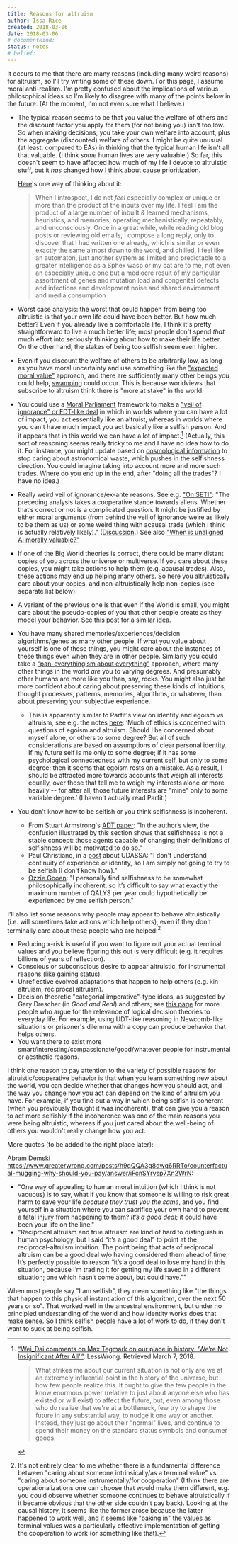 ```yaml
---
title: Reasons for altruism
author: Issa Rice
created: 2018-03-06
date: 2018-03-06
# documentkind:
status: notes
# belief:
---
```


It occurs to me that there are many reasons (including many weird reasons) for altruism, so I'll try writing some of these down. For this page, I assume moral anti-realism. I'm pretty confused about the implications of various philosophical ideas so I'm likely to disagree with many of the points below in the future. (At the moment, I'm not even sure what I believe.)

- The typical reason seems to be that you value the welfare of others and the discount factor you apply for them (for not being you) isn't too low. So when making decisions, you take your own welfare into account, plus the aggregate (discounted) welfare of others. I might be quite unusual (at least, compared to EAs) in thinking that the typical human life isn't all that valuable. (I think _some_ human lives are very valuable.) So far, this doesn't seem to have affected how much of my life I devote to altruistic stuff, but it _has_ changed how I think about cause prioritization.

  [Here](https://www.gwern.net/Differences)'s one way of thinking about it:

  > When I introspect, I do not _feel_ especially complex or unique or more than
  > the product of the inputs over my life. I feel I am the product of a large
  > number of inbuilt & learned mechanisms, heuristics, and memories, operating
  > mechanistically, repeatably, and unconsciously. Once in a great while,
  > while reading old blog posts or reviewing old emails, I compose a long
  > reply, only to discover that I had written one already, which is similar or
  > even exactly the same almost down to the word, and chilled, I feel like an
  > automaton, just another system as limited and predictable to a greater
  > intelligence as a Sphex wasp or my cat are to me, not even an especially
  > unique one but a mediocre result of my particular assortment of genes and
  > mutation load and congenital defects and infections and development noise
  > and shared environment and media consumption

- Worst case analysis: the worst that could happen from being too altruistic is that your own life could have been better. But how much better? Even if you already live a comfortable life, I think it's pretty straightforward to live a much better life; most people don't spend _that_ much effort into seriously thinking about how to make their life better. On the other hand, the stakes of being too selfish seem even higher.
- Even if you discount the welfare of others to be arbitrarily low, as long as you have moral uncertainty and use something like the ["expected moral value"](http://users.ox.ac.uk/~mert2255/papers/mu-about-pe.pdf "Hilary Graves; Toby Ord. “Moral uncertainty about population axiology”.") approach, and there are sufficiently many other beings you could help, [swamping](https://causeprioritization.org/Swamping_(population_ethics)) could occur. This is because worldviews that subscribe to altruism think there is "more at stake" in the world.
- You could use a [Moral Parliament](http://www.overcomingbias.com/2009/01/moral-uncertainty-towards-a-solution.html "Nick Bostrom (January 1, 2009). “Moral uncertainty – towards a solution?” Overcoming Bias.") framework to make a ["veil of ignorance" or FDT-like deal](https://causeprioritization.org/Veil_of_ignorance_and_functional_decision_theory) in which in worlds where you can have a lot of impact, you act essentially like an altruist, whereas in worlds where you can't have much impact you act basically like a selfish person. And it appears that in this world we can have a lot of impact.[^bottleneck] (Actually, this sort of reasoning seems really tricky to me and I have no idea how to do it. For instance, you might update based on [cosmological information](https://www.greaterwrong.com/posts/BNbxueXEcm6dCkDuk/is-the-potential-astronomical-waste-in-our-universe-too) to stop caring about astronomical waste, which pushes in the selfishness direction. You could imagine taking into account more and more such trades. Where do you end up in the end, after "doing all the trades"? I have no idea.)
- Really weird veil of ignorance/ex-ante reasons. See e.g. ["On SETI"](https://sideways-view.com/2018/03/23/on-seti/): "The preceding analysis takes a cooperative stance towards aliens.  Whether that’s correct or not is a complicated question. It might be justified by either moral arguments (from behind the veil of ignorance we’re as likely to be them as us) or some weird thing with acausal trade (which I think is actually relatively likely)." ([Discussion](https://www.greaterwrong.com/posts/jhcwBXuNCWEsJdfKe/weird-question-could-we-see-distant-aliens/comment/o2YeveKZeG7LygfJF).) See also ["When is unaligned AI morally valuable?"](https://www.greaterwrong.com/posts/3kN79EuT27trGexsq/when-is-unaligned-ai-morally-valuable)
- If one of the Big World theories is correct, there could be many distant copies of you across the universe or multiverse. If you care about these copies, you might take actions to help them (e.g. acausal trades). Also, these actions may end up helping many others. So here you altruistically care about your copies, and non-altruistically help non-copies (see separate list below).
- A variant of the previous one is that even if the World is small, you might care about the pseudo-copies of you that other people create as they model your behavior. See [this post](http://lesswrong.com/lw/1ay/is_cryonics_necessary_writing_yourself_into_the/ "gworley (June 23, 2010). “Is cryonics necessary?: Writing yourself into the future”. LessWrong.") for a similar idea.
- You have many shared memories/experiences/decision algorithms/genes as many other people. If what you value about yourself is one of these things, you might care about the instances of these things even when they are in other people. Similarly you could take a ["pan-everythingism about everything"](https://www.openphilanthropy.org/files/Conversations/Brian_Tomasik_10-06-16_(public).pdf) approach, where many other things in the world *are* you to varying degrees. And presumably other humans are more like you than, say, rocks. You might also just be more confident about caring about preserving these kinds of intuitions, thought processes, patterns, memories, algorithms, or whatever, than about preserving your subjective experience.
  - This is apparently similar to Parfit's view on identity and egoism vs altruism, see e.g. the notes [here](http://www.oswego.edu/~delancey/471_DIR/471_LECTURES/ParfitPI.html): ‘Much of ethics is concerned with questions of egoism and altruism. Should I be concerned about myself alone, or others to some degree? But all of such considerations are based on assumptions of clear personal identity. If my future self is me only to some degree; if it has some psychological connectedness with my current self, but only to some degree; then it seems that egoism rests on a mistake. As a result, I should be attracted more towards accounts that weigh all interests equally, over those that tell me to weigh my interests alone or more heavily -- for after all, those future interests are "mine" only to some variable degree.’ (I haven't actually read Parfit.)
- You don't know how to be selfish or you think selfishness is incoherent.
  - From Stuart Armstrong's [ADT paper](https://www.fhi.ox.ac.uk/wp-content/uploads/Anthropic_Decision_Theory_Tech_Report.pdf): "In the author’s view, the confusion illustrated by this section shows that selfishness is not a stable concept: those agents capable of changing their definitions of selfishness will be motivated to do so."
  - Paul Christiano, in a [post](https://www.lesswrong.com/posts/QmWNbCRMgRBcMK6RK/the-absolute-self-selection-assumption) about UDASSA: "I don't understand continuity of experience or identity, so I am simply not going to try to be selfish (I don't know how)."
  - [Ozzie Gooen](https://www.greaterwrong.com/posts/MTpCeShqRmu4nkgon/critique-my-model-the-ev-of-agi-to-selfish-individuals "“Critique my Model: The EV of AGI to Selfish Individuals”. April 8, 2018. LessWrong."): "I personally find selfishness to be somewhat philosophically incoherent, so it’s difficult to say what exactly the maximum number of QALYS per year could hypothetically be experienced by one selfish person."

I'll also list some reasons why people may appear to behave altruistically
(i.e. will sometimes take actions which help others), even if they don't
terminally care about these people who are helped:[^real_altruism]

- Reducing x-risk is useful if you want to figure out your actual terminal
  values and you believe figuring this out is very difficult (e.g. it requires
  billions of years of reflection).
- Conscious or subconscious desire to appear altruistic, for instrumental
  reasons (like gaining status).
- Unreflective evolved adaptations that happen to help others (e.g. kin
  altruism, reciprocal altruism).
- Decision theoretic "categorial imperative"-type ideas, as suggested by Gary Drescher (in _Good and Real_) and others; see [this page](https://github.com/riceissa/issarice.com/blob/master/external/wiki.lesswrong.com/Application_of_functional_updateless_timeless_decision_theory_to_everyday_life.mediawiki) for more people who argue for the relevance of logical decision theories to everyday life. For example, using UDT-like reasoning in Newcomb-like situations or prisoner's dilemma with a copy can produce behavior that helps others.
- You want there to exist more smart/interesting/compassionate/good/whatever people for
  instrumental or aesthetic reasons.

I think one reason to pay attention to the variety of possible reasons for altruistic/cooperative behavior is that when you learn something new about the world, you can decide whether that changes how you should act, and the way you change how you act can depend on the kind of altruism you have. For example, if you find out a way in which being selfish is coherent (when you previously thought it was incoherent), that can give you a reason to act more selfishly if the incoherence was one of the main reasons you were being altruistic, whereas if you just cared about the well-being of others you wouldn't really change how you act.

More quotes (to be added to the right place later):

Abram Demski <https://www.greaterwrong.com/posts/h9qQQA3g8dwq6RRTo/counterfactual-mugging-why-should-you-pay/answer/iFcnSYrvsp7Xn2WrN>:

- "One way of appealing to human moral intuition (which I think is not vacuous) is to say, what if you know that someone is willing to risk great harm to save your life _because they trust you the same_, and you find yourself in a situation where you can sacrifice your own hand to prevent a fatal injury from happening to them? _It’s a good deal_; it could have been your life on the line."
- "Reciprocal altruism and true altruism are kind of hard to distinguish in human psychology, but I said “it’s a good deal” to point at the reciprocal-altruism intuition. The point being that acts of reciprocal altruism can be a good deal w/o having considered them ahead of time. It’s perfectly possible to reason “it’s a good deal to lose my hand in this situation, because I’m trading it for getting my life saved in a different situation; one which hasn’t come about, but could have.”"

[^bottleneck]: [“Wei\_Dai comments on Max Tegmark on our place in history: ‘We’re Not Insignificant After All’ ”](http://lesswrong.com/lw/1li/max_tegmark_on_our_place_in_history_were_not/1eer). LessWrong. Retrieved March 7, 2018.

    > What strikes me about our current situation is not only are we at an extremely influential point in the history of the universe, but how few people realize this. It ought to give the few people in the know enormous power (relative to just about anyone else who has existed or will exist) to affect the future, but, even among those who do realize that we're at a bottleneck, few try to shape the future in any substantial way, to nudge it one way or another. Instead, they just go about their "normal" lives, and continue to spend their money on the standard status symbols and consumer goods.

[^real_altruism]: It's not entirely clear to me whether there is a fundamental difference between "caring about someone intrinsically/as a terminal value" vs "caring about someone instrumentally/for cooperation" (I think there are operationalizations one can choose that would make them different, e.g. you could observe whether someone continues to behave altruistically if it became obvious that the other side couldn't pay back). Looking at the causal history, it seems like the former arose because the latter happened to work well, and it seems like "baking in" the values as terminal values was a particularly effective implementation of getting the cooperation to work (or something like that).


When most people say "I am selfish", they mean something like "the
things that happen to this physical instantiation of this algorithm,
over the next 50 years or so". That worked well in the ancestral
environment, but under no principled understanding of the world and
how identity works does that make sense. So I think selfish people
have a lot of work to do, if they don't want to suck at being selfish.
